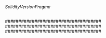 ###### SolidityVersionPragma ######
####################################
####################################
####################################

